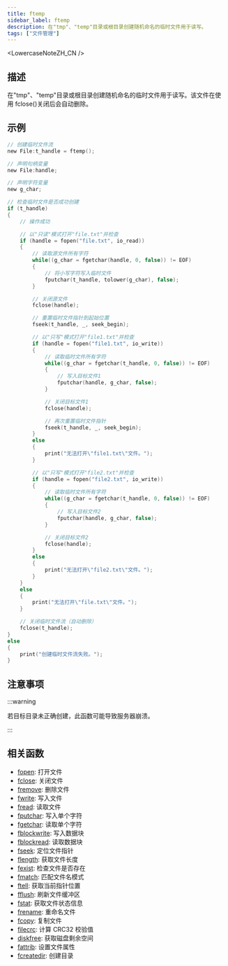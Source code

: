 ```yaml
---
title: ftemp
sidebar_label: ftemp
description: 在"tmp"、"temp"目录或根目录创建随机命名的临时文件用于读写。
tags: ["文件管理"]
---
```


<LowercaseNoteZH_CN />

## 描述

在"tmp"、"temp"目录或根目录创建随机命名的临时文件用于读写。该文件在使用 fclose()关闭后会自动删除。

## 示例

```c
// 创建临时文件流
new File:t_handle = ftemp();

// 声明句柄变量
new File:handle;

// 声明字符变量
new g_char;

// 检查临时文件是否成功创建
if (t_handle)
{
    // 操作成功

    // 以"只读"模式打开"file.txt"并检查
    if (handle = fopen("file.txt", io_read))
    {
        // 读取源文件所有字符
        while((g_char = fgetchar(handle, 0, false)) != EOF)
        {
            // 将小写字符写入临时文件
            fputchar(t_handle, tolower(g_char), false);
        }

        // 关闭源文件
        fclose(handle);

        // 重置临时文件指针到起始位置
        fseek(t_handle, _, seek_begin);

        // 以"只写"模式打开"file1.txt"并检查
        if (handle = fopen("file1.txt", io_write))
        {
            // 读取临时文件所有字符
            while((g_char = fgetchar(t_handle, 0, false)) != EOF)
            {
                // 写入目标文件1
                fputchar(handle, g_char, false);
            }

            // 关闭目标文件1
            fclose(handle);

            // 再次重置临时文件指针
            fseek(t_handle, _, seek_begin);
        }
        else
        {
            print("无法打开\"file1.txt\"文件。");
        }

        // 以"只写"模式打开"file2.txt"并检查
        if (handle = fopen("file2.txt", io_write))
        {
            // 读取临时文件所有字符
            while((g_char = fgetchar(t_handle, 0, false)) != EOF)
            {
                // 写入目标文件2
                fputchar(handle, g_char, false);
            }

            // 关闭目标文件2
            fclose(handle);
        }
        else
        {
            print("无法打开\"file2.txt\"文件。");
        }
    }
    else
    {
        print("无法打开\"file.txt\"文件。");
    }

    // 关闭临时文件流（自动删除）
    fclose(t_handle);
}
else
{
    print("创建临时文件流失败。");
}
```

## 注意事项

:::warning

若目标目录未正确创建，此函数可能导致服务器崩溃。

:::

## 相关函数

- [fopen](fopen): 打开文件
- [fclose](fclose): 关闭文件
- [fremove](fremove): 删除文件
- [fwrite](fwrite): 写入文件
- [fread](fread): 读取文件
- [fputchar](fputchar): 写入单个字符
- [fgetchar](fgetchar): 读取单个字符
- [fblockwrite](fblockwrite): 写入数据块
- [fblockread](fblockread): 读取数据块
- [fseek](fseek): 定位文件指针
- [flength](flength): 获取文件长度
- [fexist](fexist): 检查文件是否存在
- [fmatch](fmatch): 匹配文件名模式
- [ftell](ftell): 获取当前指针位置
- [fflush](fflush): 刷新文件缓冲区
- [fstat](fstat): 获取文件状态信息
- [frename](frename): 重命名文件
- [fcopy](fcopy): 复制文件
- [filecrc](filecrc): 计算 CRC32 校验值
- [diskfree](diskfree): 获取磁盘剩余空间
- [fattrib](fattrib): 设置文件属性
- [fcreatedir](fcreatedir): 创建目录
